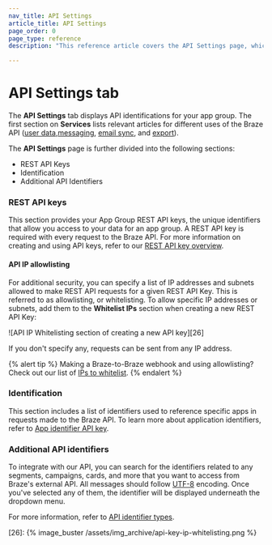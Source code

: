 ```yaml
---
nav_title: API Settings
article_title: API Settings
page_order: 0
page_type: reference
description: "This reference article covers the API Settings page, which displays API identifications for your app group."

---
```


# API Settings tab

The **API Settings** tab displays API identifications for your app group. The first section on **Services** lists relevant articles for different uses of the Braze API ([user data][3],[messaging][4], [email sync][5], and [export][6]).

The **API Settings** page is further divided into the following sections:

- REST API Keys
- Identification
- Additional API Identifiers

### REST API keys

This section provides your App Group REST API keys, the unique identifiers that allow you access to your data for an app group. A REST API key is required with every request to the Braze API. For more information on creating and using API keys, refer to our [REST API key overview]({{site.baseurl}}/api/api_key/).

#### API IP allowlisting

For additional security, you can specify a list of IP addresses and subnets allowed to make REST API requests for a given REST API Key. This is referred to as allowlisting, or whitelisting. To allow specific IP addresses or subnets, add them to the **Whitelist IPs** section when creating a new REST API Key: 

![API IP Whitelisting section of creating a new API key][26]

If you don't specify any, requests can be sent from any IP address.

{% alert tip %}
Making a Braze-to-Braze webhook and using allowlisting? Check out our list of [IPs to whitelist]({{site.baseurl}}/user_guide/message_building_by_channel/webhooks/creating_a_webhook/#ip-whitelisting).
{% endalert %}

### Identification

This section includes a list of identifiers used to reference specific apps in requests made to the Braze API. To learn more about application identifiers, refer to [App identifier API key]({{site.baseurl}}/api/identifier_types/).

### Additional API identifiers

To integrate with our API, you can search for the identifiers related to any segments, campaigns, cards, and more that you want to access from Braze's external API. All messages should follow [UTF-8][12] encoding. Once you've selected any of them, the identifier will be displayed underneath the dropdown menu.

For more information, refer to [API identifier types]({{site.baseurl}}/api/identifier_types/).

[3]: {{site.baseurl}}/api/endpoints/user_data/
[4]: {{site.baseurl}}/api/endpoints/messaging/
[5]: {{site.baseurl}}/api/endpoints/email/
[6]: {{site.baseurl}}/api/endpoints/export/
[12]: https://en.wikipedia.org/wiki/UTF-8 "Wikipedia: UTF-8"
[26]: {% image_buster /assets/img_archive/api-key-ip-whitelisting.png %}
